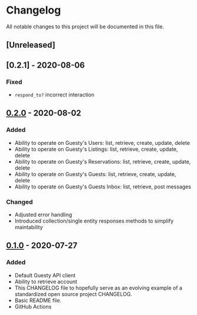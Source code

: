 # Changelog

All notable changes to this project will be documented in this file.

## [Unreleased]

## [0.2.1] - 2020-08-06

### Fixed

- `respond_to?` incorrect interaction

## [0.2.0] - 2020-08-02

### Added

- Ability to operate on Guesty's Users: list, retrieve, create, update, delete
- Ability to operate on Guesty's Listings: list, retrieve, create, update, delete
- Ability to operate on Guesty's Reservations: list, retrieve, create, update, delete
- Ability to operate on Guesty's Guests: list, retrieve, create, update, delete
- Ability to operate on Guesty's Guests Inbox: list, retrieve, post messages

### Changed

- Adjusted error handling
- Introduced collection/single entity responses methods to simplify maintability

## [0.1.0] - 2020-07-27

### Added

- Default Guesty API client
- Ability to retrieve account
- This CHANGELOG file to hopefully serve as an evolving example of a
  standardized open source project CHANGELOG.
- Basic README file.
- GitHub Actions

[0.1.0]: https://github.com/mihilbabin/guesty_api/releases/tag/v0.1.0
[0.2.0]: https://github.com/mihilbabin/guesty_api/releases/tag/v0.2.0
